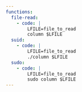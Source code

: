 ```yaml
---
functions:
  file-read:
    - code: |
        LFILE=file_to_read
        column $LFILE
  suid:
    - code: |
        LFILE=file_to_read
        ./column $LFILE
  sudo:
    - code: |
        LFILE=file_to_read
        sudo column $LFILE
---
```

